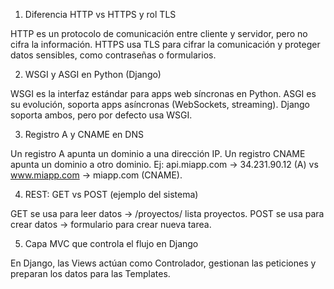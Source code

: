 1. Diferencia HTTP vs HTTPS y rol TLS

HTTP es un protocolo de comunicación entre cliente y servidor, pero no cifra la información.
HTTPS usa TLS para cifrar la comunicación y proteger datos sensibles, como contraseñas o formularios.

2. WSGI y ASGI en Python (Django)

WSGI es la interfaz estándar para apps web síncronas en Python.
ASGI es su evolución, soporta apps asíncronas (WebSockets, streaming).
Django soporta ambos, pero por defecto usa WSGI.

3. Registro A y CNAME en DNS

Un registro A apunta un dominio a una dirección IP.
Un registro CNAME apunta un dominio a otro dominio.
Ej: api.miapp.com → 34.231.90.12 (A) vs www.miapp.com → miapp.com (CNAME).

4. REST: GET vs POST (ejemplo del sistema)

GET se usa para leer datos → /proyectos/ lista proyectos.
POST se usa para crear datos → formulario para crear nueva tarea.

5. Capa MVC que controla el flujo en Django

En Django, las Views actúan como Controlador, gestionan las peticiones y preparan los datos para las Templates.
